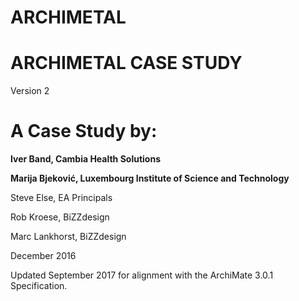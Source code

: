 # ARCHIMETAL

# ARCHIMETAL CASE STUDY
Version 2
# A Case Study by:

**Iver Band, Cambia Health Solutions**
 
**Marija Bjeković, Luxembourg Institute of Science and Technology**
           
Steve Else, EA Principals
   
  
Rob Kroese, BiZZdesign
   
Marc Lankhorst, BiZZdesign


December 2016    
        
Updated September 2017 for alignment with the ArchiMate 3.0.1 Specification.
